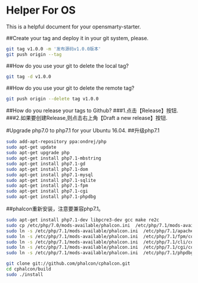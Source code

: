 # Helper For OS
This is a helpful document for your opensmarty-starter.

##Create your tag and deploy it in your git system, please.
```bash
git tag v1.0.0 -m '发布源码v1.0.0版本'
git push origin --tag
```
##How do you use your git to delete the local tag?
```bash
git tag -d v1.0.0
```
##How do you use your git to delete the remote tag?
```bash
git push origin --delete tag v1.0.0
```
##How do you release your tags to Github?
###1.点击【Release】按钮.
###2.如果要创建Release,则点击右上角【Draft a new release】按钮.

#Upgrade php7.0 to php7.1 for your Ubuntu 16.04.
##升级php7.1
```bash
sudo add-apt-repository ppa:ondrej/php
sudo apt-get update
sudo apt-get upgrade php
sudo apt-get install php7.1-mbstring
sudo apt-get install php7.1-gd
sudo apt-get install php7.1-dom
sudo apt-get install php7.1-mysql
sudo apt-get install php7.1-sqlite 
sudo apt-get install php7.1-fpm
sudo apt-get install php7.1-cgi
sudo apt-get install php7.1-phpdbg
```

##phalcon重新安装，注意要兼容php7.1。
```bash
sudo apt-get install php7.1-dev libpcre3-dev gcc make re2c
sudo cp /etc/php/7.0/mods-available/phalcon.ini  /etc/php/7.1/mods-available/phalcon.ini 
sudo ln -s /etc/php/7.1/mods-available/phalcon.ini  /etc/php/7.1/apache2/conf.d/20-phalcon.ini
sudo ln -s /etc/php/7.1/mods-available/phalcon.ini  /etc/php/7.1/fpm/conf.d/20-phalcon.ini
sudo ln -s /etc/php/7.1/mods-available/phalcon.ini  /etc/php/7.1/cli/conf.d/20-phalcon.ini
sudo ln -s /etc/php/7.1/mods-available/phalcon.ini  /etc/php/7.1/cgi/conf.d/20-phalcon.ini
sudo ln -s /etc/php/7.1/mods-available/phalcon.ini  /etc/php/7.1/phpdbg/conf.d/20-phalcon.ini

git clone git://github.com/phalcon/cphalcon.git
cd cphalcon/build
sudo ./install
```